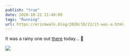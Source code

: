 ```yaml
---
publish: "true"
date: 2020-10-22 21:49:09
tags: "Running"
url: https://ericmwalk.blog/2020/10/22/it-was-a.html
---
```


It was a rainy one out [there](https://www.strava.com/activities/4229696879) today... 🏃

![](https://ericmwalk.blog/uploads/2020/a0a83f2f41.jpg)